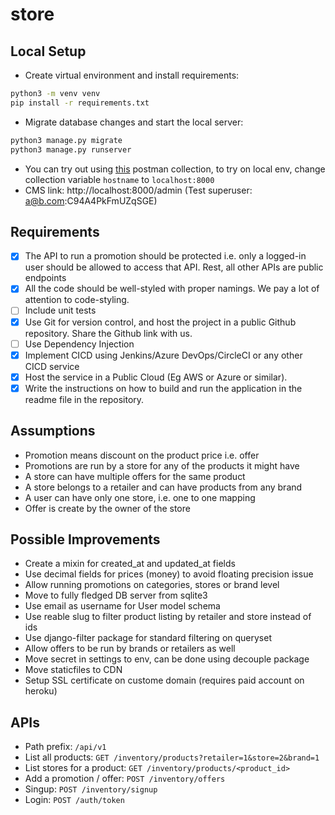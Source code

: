 # store

## Local Setup

- Create virtual environment and install requirements:
```bash
python3 -m venv venv
pip install -r requirements.txt
```
- Migrate database changes and start the local server:
```bash
python3 manage.py migrate
python3 manage.py runserver
```
- You can try out using [this][0] postman collection, to try on local
  env, change collection variable `hostname` to `localhost:8000`
- CMS link: http://localhost:8000/admin (Test superuser: a@b.com:C94A4PkFmUZqSGE)

## Requirements
- [x] The API to run a promotion should be protected i.e. only a
  logged-in user should be allowed to access that API. Rest, all other
  APIs are public endpoints
- [x] All the code should be well-styled with proper namings. We pay a
  lot of attention to code-styling.
- [ ] Include unit tests
- [x] Use Git for version control, and host the project in a public
  Github repository. Share the Github link with us.
- [ ] Use Dependency Injection
- [x] Implement CICD using Jenkins/Azure DevOps/CircleCI or any other CICD service
- [x] Host the service in a Public Cloud (Eg AWS or Azure or similar).
- [x] Write the instructions on how to build and run the application
  in the readme file in the repository.

## Assumptions
   - Promotion means discount on the product price i.e. offer
   - Promotions are run by a store for any of the products it might have
   - A store can have multiple offers for the same product
   - A store belongs to a retailer and can have products from any brand
   - A user can have only one store, i.e. one to one mapping
   - Offer is create by the owner of the store

## Possible Improvements
   - Create a mixin for created_at and updated_at fields
   - Use decimal fields for prices (money) to avoid floating precision issue
   - Allow running promotions on categories, stores or brand level
   - Move to fully fledged DB server from sqlite3
   - Use email as username for User model schema
   - Use reable slug to filter product listing by retailer and store instead of ids
   - Use django-filter package for standard filtering on queryset
   - Allow offers to be run by brands or retailers as well
   - Move secret in settings to env, can be done using decouple package
   - Move staticfiles to CDN
   - Setup SSL certificate on custome domain (requires paid account on heroku)

## APIs
   - Path prefix: `/api/v1`
   - List all products: `GET /inventory/products?retailer=1&store=2&brand=1`
   - List stores for a product: `GET /inventory/products/<product_id>`
   - Add a promotion / offer: `POST /inventory/offers`
   - Singup: `POST /inventory/signup`
   - Login: `POST /auth/token`


[0]: ./store.postman_collection.json
